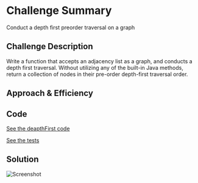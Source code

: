 # Challenge Summary
Conduct a depth first preorder traversal on a graph

## Challenge Description
Write a function that accepts an adjacency list as a graph, and conducts a depth first traversal. Without utilizing any of the built-in Java methods, return a collection of nodes in their pre-order depth-first traversal order.

## Approach & Efficiency


## Code
[See the deapthFirst code](src/main/java/graph/Graph.java)

[See the tests](src/test/java/graph/GraphTest.java)

## Solution
![Screenshot](../assets/depthfirst.png)
